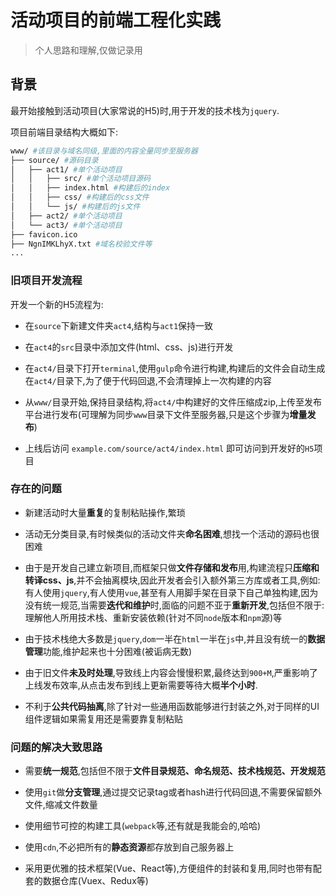 # 活动项目的前端工程化实践

> 个人思路和理解,仅做记录用

## 背景

最开始接触到活动项目(大家常说的H5)时,用于开发的技术栈为`jquery`.

项目前端目录结构大概如下:

```sh
www/ #该目录与域名同级,里面的内容全量同步至服务器
├── source/ #源码目录
│   ├── act1/ #单个活动项目
│   │   ├── src/ #单个活动项目源码
│   │   ├── index.html #构建后的index
│   │   ├── css/ #构建后的css文件
│   │   └── js/ #构建后的js文件
│   ├── act2/ #单个活动项目
│   └── act3/ #单个活动项目
├── favicon.ico
├── NgnIMKLhyX.txt #域名校验文件等
...
```

### 旧项目开发流程

开发一个新的H5流程为:

* 在`source`下新建文件夹`act4`,结构与`act1`保持一致

* 在`act4`的`src`目录中添加文件(html、css、js)进行开发

* 在`act4/`目录下打开`terminal`,使用`gulp`命令进行构建,构建后的文件会自动生成在`act4/`目录下,为了便于代码回退,不会清理掉上一次构建的内容

* 从`www/`目录开始,保持目录结构,将`act4/`中构建好的文件压缩成zip,上传至发布平台进行发布(可理解为同步`www`目录下文件至服务器,只是这个步骤为**增量发布**)

* 上线后访问 `example.com/source/act4/index.html` 即可访问到开发好的`H5`项目

### 存在的问题

* 新建活动时大量**重复**的复制粘贴操作,繁琐

* 活动无分类目录,有时候类似的活动文件夹**命名困难**,想找一个活动的源码也很困难

* 由于是开发自己建立新项目,而框架只做**文件存储和发布**用,构建流程只**压缩和转译css、js**,并不会抽离模块,因此开发者会引入额外第三方库或者工具,例如:有人使用`jquery`,有人使用`vue`,甚至有人用脚手架在目录下自己单独构建,因为没有统一规范,当需要**迭代和维护**时,面临的问题不亚于**重新开发**,包括但不限于:理解他人所用技术栈、重新安装依赖(针对不同`node`版本和`npm`源)等

* 由于技术栈绝大多数是`jquery`,`dom`一半在`html`一半在`js`中,并且没有统一的**数据管理**功能,维护起来也十分困难(被诟病无数)

* 由于旧文件**未及时处理**,导致线上内容会慢慢积累,最终达到`900+M`,严重影响了上线发布效率,从点击发布到线上更新需要等待大概**半个小时**.

* 不利于**公共代码抽离**,除了针对一些通用函数能够进行封装之外,对于同样的UI组件逻辑如果需复用还是需要靠复制粘贴

### 问题的解决大致思路

* 需要**统一规范**,包括但不限于**文件目录规范、命名规范、技术栈规范、开发规范**

* 使用`git`做**分支管理**,通过提交记录tag或者hash进行代码回退,不需要保留额外文件,缩减文件数量

* 使用细节可控的构建工具(`webpack`等,还有就是我能会的,哈哈)

* 使用`cdn`,不必把所有的**静态资源**都存放到自己服务器上

* 采用更优雅的技术框架(Vue、React等),方便组件的封装和复用,同时也带有配套的数据仓库(Vuex、Redux等)

<script src="/js/color-egg.js"></script>
